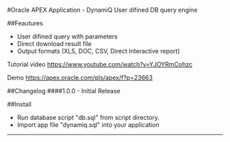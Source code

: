 #Oracle APEX Application - DynamiQ
User difined  DB query engine

##Feautures
 - User difined query with parameters
 - Direct download result file
 - Output formats (XLS, DOC, CSV, Direct Interactive report)
 
Tutorial video
https://www.youtube.com/watch?v=YJOYRmCohzc 

Demo
https://apex.oracle.com/pls/apex/f?p=23663

##Changelog
####1.0.0 - Initial Release

##Install
- Run database script "db.sql" from script directory.
- Import app file "dynamiq.sql" into your application

---
